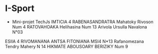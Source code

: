 # I-Sport
 * Mini-projet TechJs 
IMTICIA 4 
RABENASANDRATRA Mahatoky Rivoson Num 4
RATOVAHOAKA Helihasina Num 13 
Arivola Ursulla Navalona N°03

ESIIA 4
RIVOMANANA ANTSA FITONIANA MSI4 N*13
Rafanomezana Tendry Mahery N 14
HIKMATE ABOUSOARY BERIZIKY Num 9

